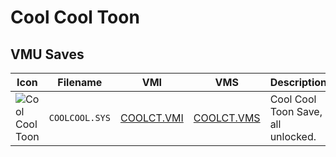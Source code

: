 # Cool Cool Toon

## VMU Saves

| Icon | Filename | VMI | VMS | Description |
|------|----------|-----|-----|-------------|
| ![Cool Cool Toon](../icons/COOLCOOL.SYS.GIF) | `COOLCOOL.SYS` | [COOLCT.VMI](COOLCT.VMI) | [COOLCT.VMS](COOLCT.VMS) | Cool Cool Toon Save, all unlocked. |
